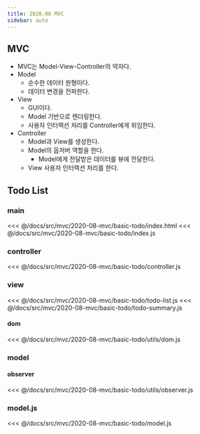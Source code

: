 ```yaml
---
title: 2020.08 MVC
sidebar: auto
---
```


## MVC
- MVC는 Model-View-Controller의 약자다.
- Model
  - 순수한 데이터 원형이다.
  - 데이터 변경을 전파한다.
- View
  - GUI이다.
  - Model 기반으로 렌더링한다.
  - 사용자 인터렉션 처리를 Controller에게 위임한다.
- Controller
  - Model과 View를 생성한다.
  - Model의 옵저버 역할을 한다.
    - Model에게 전달받은 데이터를 뷰에 전달한다.
  - View 사용자 인터렉션 처리를 한다.

## Todo List
### main
<<< @/docs/src/mvc/2020-08-mvc/basic-todo/index.html
<<< @/docs/src/mvc/2020-08-mvc/basic-todo/index.js

### controller
<<< @/docs/src/mvc/2020-08-mvc/basic-todo/controller.js

### view
<<< @/docs/src/mvc/2020-08-mvc/basic-todo/todo-list.js
<<< @/docs/src/mvc/2020-08-mvc/basic-todo/todo-summary.js

#### dom
<<< @/docs/src/mvc/2020-08-mvc/basic-todo/utils/dom.js

### model
#### observer
<<< @/docs/src/mvc/2020-08-mvc/basic-todo/utils/observer.js

### model.js
<<< @/docs/src/mvc/2020-08-mvc/basic-todo/model.js
 



